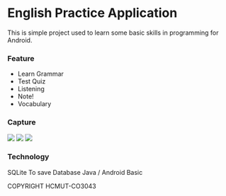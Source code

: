 # English Practice Application
This is simple project used to learn some basic skills in programming for Android.

### Feature
- Learn Grammar
- Test Quiz
- Listening
- Note!
- Vocabulary

### Capture
![](https://user-images.githubusercontent.com/38346869/57793932-b2b6ab80-776c-11e9-9f26-185da16772d5.png)
![](https://user-images.githubusercontent.com/38346869/57793948-bcd8aa00-776c-11e9-800c-77b51ebf0139.png)
![](https://user-images.githubusercontent.com/38346869/57793967-c82bd580-776c-11e9-84bf-1798d9c3a17b.png)

### Technology
SQLite To save Database
Java / Android Basic 

COPYRIGHT HCMUT-CO3043
